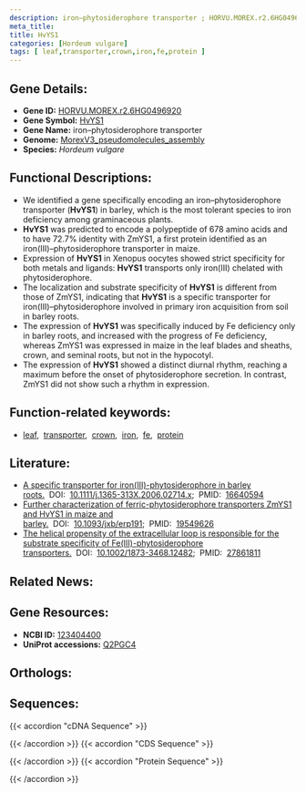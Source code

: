 ```yaml
---
description: iron–phytosiderophore transporter ; HORVU.MOREX.r2.6HG0496920 ; Hordeum vulgare
meta_title:
title: HvYS1
categories: [Hordeum vulgare]
tags: [ leaf,transporter,crown,iron,fe,protein ]
---
```


## Gene Details:
- **Gene ID:** [HORVU.MOREX.r2.6HG0496920](https://ensembl.gramene.org/id/HORVU.MOREX.r2.6HG0496920)
- **Gene Symbol:** <u>HvYS1</u>
- **Gene Name:** iron–phytosiderophore transporter
- **Genome:** [MorexV3_pseudomolecules_assembly](https://ensembl.gramene.org/Hordeum_vulgare/Info/Index)
- **Species:** *Hordeum vulgare*

## Functional Descriptions:
   - We identified a gene specifically encoding an iron–phytosiderophore transporter (**HvYS1**) in barley, which is the most tolerant species to iron deficiency among graminaceous plants.
   - **HvYS1** was predicted to encode a polypeptide of 678 amino acids and to have 72.7% identity with ZmYS1, a first protein identified as an iron(III)–phytosiderophore transporter in maize. 
   - Expression of **HvYS1** in Xenopus oocytes showed strict specificity for both metals and ligands: **HvYS1** transports only iron(III) chelated with phytosiderophore.
   - The localization and substrate specificity of **HvYS1** is different from those of ZmYS1, indicating that **HvYS1** is a specific transporter for iron(III)–phytosiderophore involved in primary iron acquisition from soil in barley roots.
   - The expression of **HvYS1** was specifically induced by Fe deficiency only in barley roots, and increased with the progress of Fe deficiency, whereas ZmYS1 was expressed in maize in the leaf blades and sheaths, crown, and seminal roots, but not in the hypocotyl.
   - The expression of **HvYS1** showed a distinct diurnal rhythm, reaching a maximum before the onset of phytosiderophore secretion. In contrast, ZmYS1 did not show such a rhythm in expression.

## Function-related keywords:
   - [leaf](/tags/leaf/),&nbsp;&nbsp;[transporter](/tags/transporter/),&nbsp;&nbsp;[crown](/tags/crown/),&nbsp;&nbsp;[iron](/tags/iron/),&nbsp;&nbsp;[fe](/tags/fe/),&nbsp;&nbsp;[protein](/tags/protein/)

## Literature:
   - [A specific transporter for iron(III)-phytosiderophore in barley roots.](https://doi.org/10.1111/j.1365-313X.2006.02714.x)&nbsp;&nbsp;DOI:&nbsp;&nbsp;[10.1111/j.1365-313X.2006.02714.x](https://doi.org/10.1111/j.1365-313X.2006.02714.x);&nbsp;&nbsp;PMID:&nbsp;&nbsp;[16640594](https://pubmed.ncbi.nlm.nih.gov/16640594/)
   - [Further characterization of ferric-phytosiderophore transporters ZmYS1 and HvYS1 in maize and barley.](https://doi.org/10.1093/jxb/erp191)&nbsp;&nbsp;DOI:&nbsp;&nbsp;[10.1093/jxb/erp191](https://doi.org/10.1093/jxb/erp191);&nbsp;&nbsp;PMID:&nbsp;&nbsp;[19549626](https://pubmed.ncbi.nlm.nih.gov/19549626/)
   - [The helical propensity of the extracellular loop is responsible for the substrate specificity of Fe(III)-phytosiderophore transporters.](https://doi.org/10.1002/1873-3468.12482)&nbsp;&nbsp;DOI:&nbsp;&nbsp;[10.1002/1873-3468.12482](https://doi.org/10.1002/1873-3468.12482);&nbsp;&nbsp;PMID:&nbsp;&nbsp;[27861811](https://pubmed.ncbi.nlm.nih.gov/27861811/)

## Related News:

## Gene Resources:
- **NCBI ID:**  [123404400](https://www.ncbi.nlm.nih.gov/gene/?term=123404400)
- **UniProt accessions:**  [Q2PGC4](https://www.uniprot.org/uniprotkb/Q2PGC4/entry)

## Orthologs:

## Sequences:
{{< accordion "cDNA Sequence" >}}

{{< /accordion >}}
{{< accordion "CDS Sequence" >}}

{{< /accordion >}}
{{< accordion "Protein Sequence" >}}

{{< /accordion >}}
